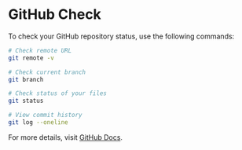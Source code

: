 # GitHub Check

To check your GitHub repository status, use the following commands:

```bash
# Check remote URL
git remote -v

# Check current branch
git branch

# Check status of your files
git status

# View commit history
git log --oneline
```

For more details, visit [GitHub Docs](https://docs.github.com/en).